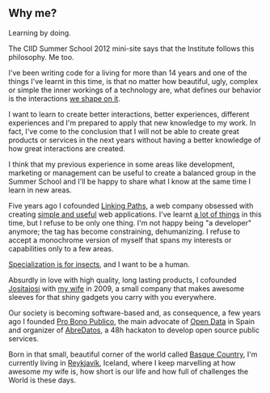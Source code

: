 
## Why me?

Learning by doing.

The CIID  Summer School 2012 mini-site says that the Institute follows this philosophy. Me too.

I've been writing code for a living for more than 14 years and one of the things I've learnt in this time, is that no matter how beautiful, ugly, complex or simple the inner workings of a technology are, what defines our behavior is the interactions [we shape on it](http://en.wikiquote.org/wiki/Marshall_McLuhan#Understanding_Media_.281964.29).

I want to learn to create better interactions, better experiences, different experiences and I'm prepared to apply that new knowledge to my work. In fact,  I've come to the conclusion that I will not be able to create great products or services in the next years without having a better knowledge of how great interactions are created.

I think that my previous experience in some areas like development, marketing or management can be useful to create a balanced group in the Summer School and I'll be happy to share what I know at the same time I learn in new areas.

Five years ago I cofounded [Linking Paths](http://www.linkingpaths.com), a web company obsessed with creating [simple and useful](http://www.stagehq.com) web applications. I've learnt [a lot of things](http://www.linkingpaths.com/fiveyearsago/) in this time, but I refuse to be only one thing. I'm not happy being "a developer" anymore; the tag has become constraining, dehumanizing. I refuse to accept a monochrome version of myself that spans my interests or capabilities only to a few areas.

[Specialization is for insects](http://en.wikiquote.org/wiki/Robert_A._Heinlein), and I want to be a human.

Absurdly in love with high quality, long lasting products, I cofounded [Jositajosi](http://jositajosi.etsy.com) with [my wife](http://flavors.me/bego) in 2009, a small company that makes awesome sleeves for that shiny gadgets you carry with you everywhere.

Our society is becoming software-based and, as consequence, a few years ago I founded [Pro Bono Publico](http://probp.org), the main advocate of [Open Data](http://en.wikipedia.org/wiki/Open_data) in Spain and organizer of [AbreDatos](http://www.abredatos.es/), a 48h hackaton to develop open source public services.

Born in that small, beautiful corner of the world called [Basque Country](http://en.wikipedia.org/wiki/Basque_Country_\(greater_region\)), I'm currently living in [Reykjavík](http://en.wikipedia.org/wiki/Reykjav%C3%ADk), Iceland, where I keep marvelling at how awesome my wife is, how short is our life and how full of challenges the World is these days.